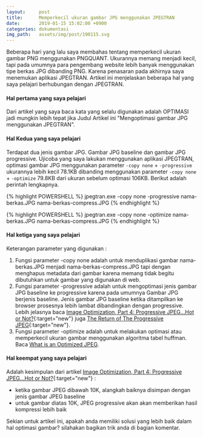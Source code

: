 ```yaml
---
layout:     post
title:      Memperkecil ukuran gambar JPG menggunakan JPEGTRAN 
date:       2019-01-15 15:02:00 +0900
categories: dokumentasi
img_path:   assets/img/post/190115.svg
---
```


Beberapa hari yang lalu saya membahas tentang memperkecil ukuran gambar PNG menggunakan PNGQUANT. Ukurannya memang menjadi kecil, tapi pada umumnya para pengembang website lebih banyak menggunakan tipe berkas JPG dibanding PNG. Karena penasaran pada akhirnya saya menemukan aplikasi JPEGTRAN. Artikel ini menjelaskan beberapa hal yang saya pelajari berhubungan dengan JPEGTRAN. 

#### Hal pertama yang saya pelajari

Dari artikel yang saya baca kata yang selalu digunakan adalah OPTIMASI jadi mungkin lebih tepat jika Judul Artikel ini "Mengoptimasi gambar JPG menggunakan JPEGTRAN". 

#### Hal Kedua yang saya pelajari
Terdapat dua jenis gambar JPG. Gambar JPG baseline dan gambar JPG progressive. Ujicoba yang saya lakukan menggunakan aplikasi JPEGTRAN, optimasi gambar JPG menggunakan parameter `-copy none` + `-progressive` ukurannya lebih kecil 78.1KB dibanding menggunakan parameter `-copy none` + `-optimize` 79.8KB dari ukuran sebelum optimasi 106KB. Berikut adalah perintah lengkapnya. 

{% highlight POWERSHELL %}
jpegtran.exe -copy none -progressive nama-berkas.JPG nama-berkas-compress.JPG
{% endhighlight %}

{% highlight POWERSHELL %}
jpegtran.exe -copy none -optimize nama-berkas.JPG nama-berkas-compress.JPG
{% endhighlight %}

#### Hal ketiga yang saya pelajari

Keterangan parameter yang digunakan : 
1. Fungsi parameter -copy none adalah untuk menduplikasi gambar nama-berkas.JPG menjadi nama-berkas-compress.JPG tapi dengan menghapus metadata dari gambar karena memang tidak begitu dibutuhkan untuk gambar yang digunakan di web.
2. Fungsi parameter -progressive adalah untuk mengoptimasi jenis gambar JPG baseline ke progressive karena pada umumnya Gambar JPG berjenis baseline. Jenis gambar JPG baseline ketika ditampilkan ke browser prosesnya lebih lambat dibandingkan dengan progressive. Lebih jelasnya baca [Image Optimization, Part 4: Progressive JPEG...Hot or Not?](https://yuiblog.com/blog/2008/12/05/imageopt-4/){:target="new"} juga [The Return of The Progressive JPEG](https://www.wired.com/2013/01/the-return-of-the-progressive-jpeg/){:target="new"}. 
3. Fungsi parameter -optimize adalah untuk melakukan optimasi atau memperkecil ukuran gambar menggunakan algoritma tabel huffman. Baca [What is an Optimized JPEG](https://www.impulseadventure.com/photo/optimized-jpeg.html). 


#### Hal keempat yang saya pelajari 

Adalah kesimpulan dari artikel [Image Optimization, Part 4: Progressive JPEG...Hot or Not?](https://yuiblog.com/blog/2008/12/05/imageopt-4/){:target="new"} : 

- ketika gambar JPEG dibawah 10K, alangkah baiknya disimpan dengan jenis gambar JPEG baseline
- untuk gambar diatas 10K, JPEG progressive akan akan memberikan hasil kompressi lebih baik 

Sekian untuk artikel ini, apakah anda memiliki solusi yang lebih baik dalam hal optimasi gambar? silahakan bagikan trik anda di bagian komentar.  